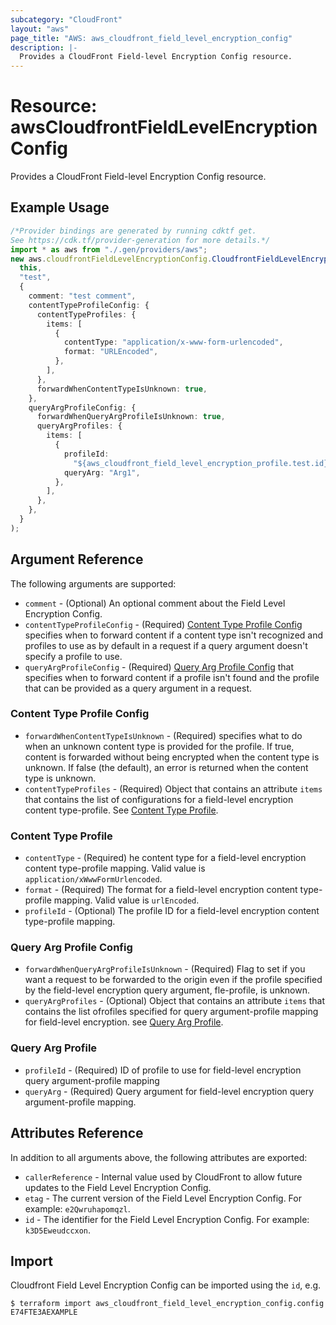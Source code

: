 ```yaml
---
subcategory: "CloudFront"
layout: "aws"
page_title: "AWS: aws_cloudfront_field_level_encryption_config"
description: |-
  Provides a CloudFront Field-level Encryption Config resource.
---
```


# Resource: awsCloudfrontFieldLevelEncryptionConfig

Provides a CloudFront Field-level Encryption Config resource.

## Example Usage

```typescript
/*Provider bindings are generated by running cdktf get.
See https://cdk.tf/provider-generation for more details.*/
import * as aws from "./.gen/providers/aws";
new aws.cloudfrontFieldLevelEncryptionConfig.CloudfrontFieldLevelEncryptionConfig(
  this,
  "test",
  {
    comment: "test comment",
    contentTypeProfileConfig: {
      contentTypeProfiles: {
        items: [
          {
            contentType: "application/x-www-form-urlencoded",
            format: "URLEncoded",
          },
        ],
      },
      forwardWhenContentTypeIsUnknown: true,
    },
    queryArgProfileConfig: {
      forwardWhenQueryArgProfileIsUnknown: true,
      queryArgProfiles: {
        items: [
          {
            profileId:
              "${aws_cloudfront_field_level_encryption_profile.test.id}",
            queryArg: "Arg1",
          },
        ],
      },
    },
  }
);

```

## Argument Reference

The following arguments are supported:

* `comment` - (Optional) An optional comment about the Field Level Encryption Config.
* `contentTypeProfileConfig` - (Required) [Content Type Profile Config](#content-type-profile-config) specifies when to forward content if a content type isn't recognized and profiles to use as by default in a request if a query argument doesn't specify a profile to use.
* `queryArgProfileConfig` - (Required) [Query Arg Profile Config](#query-arg-profile-config) that specifies when to forward content if a profile isn't found and the profile that can be provided as a query argument in a request.

### Content Type Profile Config

* `forwardWhenContentTypeIsUnknown` - (Required) specifies what to do when an unknown content type is provided for the profile. If true, content is forwarded without being encrypted when the content type is unknown. If false (the default), an error is returned when the content type is unknown.
* `contentTypeProfiles` - (Required) Object that contains an attribute `items` that contains the list of configurations for a field-level encryption content type-profile. See [Content Type Profile](#content-type-profile).

### Content Type Profile

* `contentType` - (Required) he content type for a field-level encryption content type-profile mapping. Valid value is `application/xWwwFormUrlencoded`.
* `format` - (Required) The format for a field-level encryption content type-profile mapping. Valid value is `urlEncoded`.
* `profileId` - (Optional) The profile ID for a field-level encryption content type-profile mapping.

### Query Arg Profile Config

* `forwardWhenQueryArgProfileIsUnknown` - (Required) Flag to set if you want a request to be forwarded to the origin even if the profile specified by the field-level encryption query argument, fle-profile, is unknown.
* `queryArgProfiles` - (Optional) Object that contains an attribute `items` that contains the list ofrofiles specified for query argument-profile mapping for field-level encryption. see [Query Arg Profile](#query-arg-profile).

### Query Arg Profile

* `profileId` - (Required) ID of profile to use for field-level encryption query argument-profile mapping
* `queryArg` - (Required) Query argument for field-level encryption query argument-profile mapping.

## Attributes Reference

In addition to all arguments above, the following attributes are exported:

* `callerReference` - Internal value used by CloudFront to allow future updates to the Field Level Encryption Config.
* `etag` - The current version of the Field Level Encryption Config. For example: `e2Qwruhapomqzl`.
* `id` - The identifier for the Field Level Encryption Config. For example: `k3D5Eweudccxon`.

## Import

Cloudfront Field Level Encryption Config can be imported using the `id`, e.g.

```console
$ terraform import aws_cloudfront_field_level_encryption_config.config E74FTE3AEXAMPLE
```
